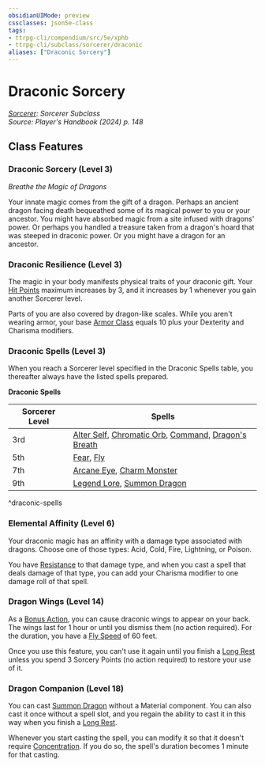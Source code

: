 ```yaml
---
obsidianUIMode: preview
cssclasses: json5e-class
tags:
- ttrpg-cli/compendium/src/5e/xphb
- ttrpg-cli/subclass/sorcerer/draconic
aliases: ["Draconic Sorcery"]
---
```

# Draconic Sorcery
*[Sorcerer](sorcerer-xphb.md): Sorcerer Subclass*  
*Source: Player's Handbook (2024) p. 148*  


## Class Features

### Draconic Sorcery (Level 3)

*Breathe the Magic of Dragons*

Your innate magic comes from the gift of a dragon. Perhaps an ancient dragon facing death bequeathed some of its magical power to you or your ancestor. You might have absorbed magic from a site infused with dragons' power. Or perhaps you handled a treasure taken from a dragon's hoard that was steeped in draconic power. Or you might have a dragon for an ancestor.

### Draconic Resilience (Level 3)

The magic in your body manifests physical traits of your draconic gift. Your [Hit Points](hit-points-xphb.md) maximum increases by 3, and it increases by 1 whenever you gain another Sorcerer level.

Parts of you are also covered by dragon-like scales. While you aren't wearing armor, your base [Armor Class](armor-class-xphb.md) equals 10 plus your Dexterity and Charisma modifiers.

### Draconic Spells (Level 3)

When you reach a Sorcerer level specified in the Draconic Spells table, you thereafter always have the listed spells prepared.

**Draconic Spells**

| Sorcerer Level | Spells |
|----------------|--------|
| 3rd | [Alter Self](alter-self-xphb.md), [Chromatic Orb](chromatic-orb-xphb.md), [Command](command-xphb.md), [Dragon's Breath](dragons-breath-xphb.md) |
| 5th | [Fear](fear-xphb.md), [Fly](fly-xphb.md) |
| 7th | [Arcane Eye](arcane-eye-xphb.md), [Charm Monster](/3-Compendium/CLI/spells/charm-monster-xphb.md) |
| 9th | [Legend Lore](legend-lore-xphb.md), [Summon Dragon](/3-Compendium/CLI/spells/summon-dragon-xphb.md) |
^draconic-spells

### Elemental Affinity (Level 6)

Your draconic magic has an affinity with a damage type associated with dragons. Choose one of those types: Acid, Cold, Fire, Lightning, or Poison.

You have [Resistance](3-Compendium/CLI/rules/variant-rules/resistance-xphb.md) to that damage type, and when you cast a spell that deals damage of that type, you can add your Charisma modifier to one damage roll of that spell.

### Dragon Wings (Level 14)

As a [Bonus Action](bonus-action-xphb.md), you can cause draconic wings to appear on your back. The wings last for 1 hour or until you dismiss them (no action required). For the duration, you have a [Fly Speed](fly-speed-xphb.md) of 60 feet.

Once you use this feature, you can't use it again until you finish a [Long Rest](long-rest-xphb.md) unless you spend 3 Sorcery Points (no action required) to restore your use of it.

### Dragon Companion (Level 18)

You can cast [Summon Dragon](/3-Compendium/CLI/spells/summon-dragon-xphb.md) without a Material component. You can also cast it once without a spell slot, and you regain the ability to cast it in this way when you finish a [Long Rest](long-rest-xphb.md).

Whenever you start casting the spell, you can modify it so that it doesn't require [Concentration](conditions.md#Concentration). If you do so, the spell's duration becomes 1 minute for that casting.